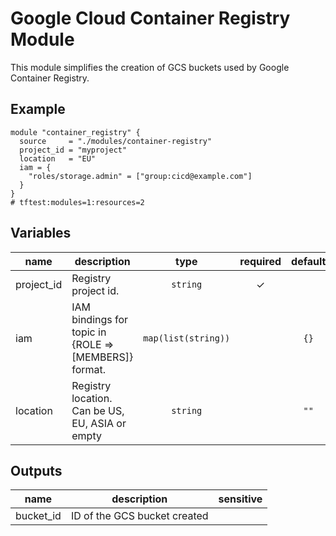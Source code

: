 # Google Cloud Container Registry Module

This module simplifies the creation of GCS buckets used by Google Container Registry.

## Example

```hcl
module "container_registry" {
  source     = "./modules/container-registry"
  project_id = "myproject"
  location   = "EU"
  iam = {
    "roles/storage.admin" = ["group:cicd@example.com"]
  }
}
# tftest:modules=1:resources=2
```


<!-- BEGIN TFDOC -->

## Variables

| name | description | type | required | default |
|---|---|:---:|:---:|:---:|
| project_id | Registry project id. | <code>string</code> | ✓ |  |
| iam | IAM bindings for topic in {ROLE => [MEMBERS]} format. | <code>map&#40;list&#40;string&#41;&#41;</code> |  | <code>&#123;&#125;</code> |
| location | Registry location. Can be US, EU, ASIA or empty | <code>string</code> |  | <code>&#34;&#34;</code> |

## Outputs

| name | description | sensitive |
|---|---|:---:|
| bucket_id | ID of the GCS bucket created |  |

<!-- END TFDOC -->

